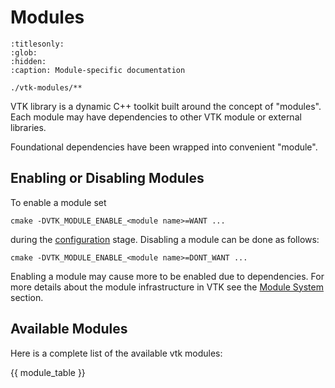 # Modules

```{toctree}
:titlesonly:
:glob:
:hidden:
:caption: Module-specific documentation

./vtk-modules/**
```

VTK library is a dynamic C++ toolkit built around the  concept of "modules". Each module may have dependencies to other VTK module or external libraries.

Foundational dependencies have been wrapped into convenient "module".

## Enabling or Disabling Modules

To enable a module set

```
cmake -DVTK_MODULE_ENABLE_<module name>=WANT ...
```

during the
[configuration](../build_instructions/index.md#configure-and-building) stage.
Disabling a module can be done as follows:

```
cmake -DVTK_MODULE_ENABLE_<module name>=DONT_WANT ...
```

Enabling a module may cause more to be enabled due to dependencies.  For more
details about the module infrastructure in VTK see  the
[Module System](../api/cmake/ModuleSystem.md) section.

## Available Modules

Here is a complete list of the available vtk modules:

{{ module_table }}
